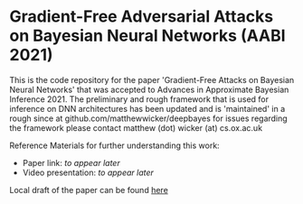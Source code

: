 # Gradient-Free Adversarial Attacks on Bayesian Neural Networks (AABI 2021)

This is the code repository for the paper 'Gradient-Free Attacks on Bayesian Neural Networks' that was accepted to Advances in Approximate Bayesian Inference 2021. The preliminary and rough framework that is used for inference on DNN architectures has been updated and is 'maintained' in a rough since at github.com/matthewwicker/deepbayes for issues regarding the framework please contact matthew (dot) wicker (at) cs.ox.ac.uk

Reference Materials for further understanding this work:

* Paper link: _to appear later_
* Video presentation: _to appear later_

Local draft of the paper can be found [here](https://www.google.com)


